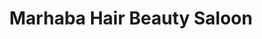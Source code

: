 ---
title: "Marhaba Hair Beauty Saloon"
url: /ekarool/marhaba-hair-beauty-saloon/
shop: hairdresser
---